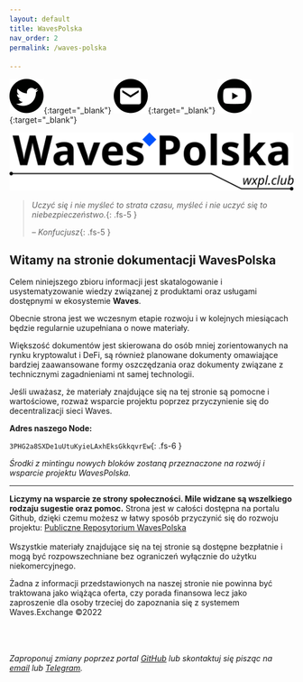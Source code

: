 ```yaml
---
layout: default
title: WavesPolska
nav_order: 2
permalink: /waves-polska

---
```


[![Twitter](/images/twitter.svg)](https://twitter.com/wxpl_club){:target="_blank"}  [![Mail](/images/mail.svg)](mailto:contact@wxpl.club){:target="_blank"}  [![YouTube](/images/youtube.svg)](https://youtu.be/dQw4w9WgXcQ){:target="_blank"}

![](/images/wxpl-logo.svg)

> *Uczyć się i nie myśleć to strata czasu, myśleć i nie uczyć się to niebezpieczeństwo.*{: .fs-5 }
> 
> *– Konfucjusz*{: .fs-5 }

## Witamy na stronie dokumentacji **WavesPolska**

Celem niniejszego zbioru informacji jest skatalogowanie i usystematyzowanie wiedzy związanej z produktami oraz usługami dostępnymi w ekosystemie **Waves**.

Obecnie strona jest we wczesnym etapie rozwoju i w kolejnych miesiącach będzie regularnie uzupełniana o nowe materiały.

Większość dokumentów jest skierowana do osób mniej zorientowanych na rynku kryptowalut i DeFi, są również planowane dokumenty omawiające bardziej zaawansowane formy oszczędzania oraz dokumenty związane z technicznymi zagadnieniami nt samej technologii.

Jeśli uważasz, że materiały znajdujące się na tej stronie są pomocne i wartościowe, rozważ wsparcie projektu poprzez przyczynienie się do decentralizacji sieci Waves.

**Adres naszego Node:**

```3PHG2a8SXDe1uUtuKyieLAxhEksGkkqvrEw```{: .fs-6 }

*Środki z mintingu nowych bloków zostaną przeznaczone na rozwój i wsparcie projektu WavesPolska.*

---

**Liczymy na wsparcie ze strony społeczności. Mile widzane są wszelkiego rodzaju sugestie oraz pomoc.**
Strona jest w całości dostępna na portalu Github, dzięki czemu możesz w łatwy sposób przyczynić się do rozwoju projektu: [Publiczne Reposytorium WavesPolska](https://github.com/wxpl/wxpl.github.io)\
\
Wszystkie materiały znajdujące się na tej stronie są dostępne bezpłatnie i mogą być rozpowszechniane bez ograniczeń wyłącznie do użytku niekomercyjnego.

Żadna z informacji przedstawionych na naszej stronie nie powinna być traktowana jako wiążąca oferta, czy porada finansowa lecz jako zaproszenie dla osoby trzeciej do zapoznania się z systemem Waves.Exchange ©2022

\
\
\
*Zaproponuj zmiany poprzez portal [GitHub](https://github.com/wxpl/wxpl.github.io) lub skontaktuj się pisząc na [email](mailto:contact@wxpl.club) lub [Telegram](https://t.me/waves_polska).*